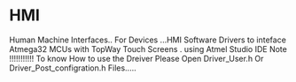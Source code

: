 # HMI
Human Machine Interfaces.. For Devices 
...HMI Software Drivers to inteface Atmega32 MCUs with TopWay Touch Screens . using Atmel Studio IDE 
Note !!!!!!!!!!!
To know How to use the Dreiver Please Open Driver_User.h Or Driver_Post_configration.h Files.....

